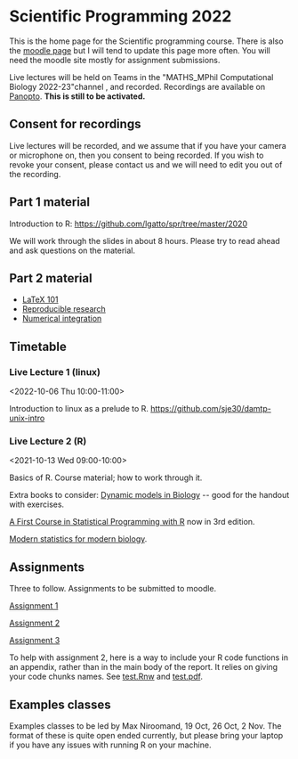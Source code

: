 # Scientific Programming 2022

This is the home page for the Scientific programming course.  There is
also the [moodle
page](https://www.vle.cam.ac.uk/course/view.php?id=245192) but I will
tend to update this page more often.  You will need the moodle site
mostly for assignment submissions.

Live lectures will be held on Teams in the "MATHS_MPhil Computational
Biology 2022-23"channel , and recorded.  Recordings are available on
[Panopto](https://cambridgelectures.cloud.panopto.eu/Panopto/Pages/Sessions/List.aspx?folderID=3c6afa11-8d52-45f2-9b38-adb00100a1a0).
**This is still to be activated.**

## Consent for recordings

Live lectures will be recorded, and we assume that if you have your
camera or microphone on, then you consent to being recorded.  If you
wish to revoke your consent, please contact us and we will need to
edit you out of the recording.

## Part 1 material

Introduction to R: https://github.com/lgatto/spr/tree/master/2020

We will work through the slides in about 8 hours.  Please try to read
ahead and ask questions on the material.

## Part 2 material 

- [LaTeX 101](https://github.com/sje30/latex101/blob/master/latex101.pdf)
- [Reproducible research](https://github.com/lgatto/spr/blob/master/rr/rr3.pdf)
- [Numerical integration](de.pdf)



## Timetable

###  Live Lecture 1 (linux)
<2022-10-06 Thu 10:00-11:00>

Introduction to linux as a prelude to R.
https://github.com/sje30/damtp-unix-intro

###  Live Lecture 2 (R)
<2021-10-13 Wed 09:00-10:00>

Basics of R.  Course material; how to work through it.

Extra books to consider: 
[Dynamic models in Biology](https://github.com/ellner/DMB-supplements)
-- good for the handout with exercises.

[A First Course in Statistical Programming with R](https://www.cambridge.org/highereducation/books/a-first-course-in-statistical-programming-with-r/0CEDD40A37D273025535A03F1156A2CF#overview)
now in 3rd edition.

[Modern statistics for modern biology](https://www.huber.embl.de/msmb/).





<!-- ###  Live Lecture 3 (R) -->
<!-- <2021-10-15 Fri 09:00-10:00> -->

<!-- Aims: -->

<!-- - Role of examples classes (introduce Max if available) -->
<!-- - review deadline for A1 (default 27th October). -->
<!-- - finish permutation testing from neuRo. -->
<!-- - [introduction to latex](https://github.com/sje30/latex101) live demo -->
<!--   of running it from command line and with [overleaf](https://overleaf.com) -->
<!-- - Q&A (perhaps unrecorded if that helps with discussions). -->




<!-- ###  Live Lecture 4 (R) -->
<!-- <2021-10-20 Wed 09:00-10:00> -->

<!-- Aims: -->

<!-- - Main opportunity for questions on assignment 1. -->
<!-- - Review of lecture material from part I up to page 116 (end of -->
<!--   section on objects). -->

<!-- ###  Live Lecture 5 (R) -->
<!-- <2021-10-22 Fri 09:00-10:00> -->

<!-- (New Part 2 topic.) Using github for your work.  Please get a github -->
<!-- account beforehand; get a student account -->
<!-- https://education.github.com/pack to ensure you get the 'Pro' features -->
<!-- like private repositories. -->

<!-- To cover: version control, markdown, issues, '.', binder. -->

<!-- See: [github](github) folder for materials, and for the final -->
<!-- repository, see https://github.com/sje30/darts -->

<!-- Recommendation from class for 'github desktop' client -->
<!-- https://desktop.github.com/ to ease use of working with github. -->
	
<!-- ###  Live Lecture 6 (R) -->
<!-- <2021-10-27 Wed 09:00-10:00> -->

<!-- Aims: -->
<!-- - Review of lecture material from part I up to end of document. -->
<!-- - Assignment 2 to be handed out, with suggested two-week deadline. -->
<!-- - Reproducible research (part 2 lectures: RR 0, RR 1 (Make), RR 2 (knitr). -->
<!-- - Introduction to optimisation -- simulated annealing. [Kirkpatrick et al 1983](https://paperpile.com/app/p/c885cc7d-488e-0352-82ad-0de4045427c9). -->

<!-- ###  Live Lecture 7 (R) -->
<!-- <2021-10-29 Fri 09:00-10:00> -->

<!-- Part 2: Numerical integration. [de.pdf](de.pdf) -->

<!-- ###  Live Lecture 8 (R) -->
<!-- <2021-11-03 Wed 09:00-10:00> -->

<!-- Feedback session on assignment 1.  Questions on assignment 2. -->

<!-- ###  Live Lecture 9 (R) -->
<!-- <2021-11-05 Fri 09:00-10:00> -->

<!-- Conclusions; next steps. -->

<!-- - GGPLOT Third edition in prep: https://ggplot2-book.org/ -->
<!-- - R for Data Science https://r4ds.had.co.nz/ -->
<!-- - Markdown, Bookdown https://bookdown.org/ -->

<!-- Assignment 3 to be handed out. -->

## Assignments

Three to follow.  Assignments to be submitted to moodle.


[Assignment 1](assigns/spa1-2021.pdf)

[Assignment 2](assigns/spa2-2021.pdf)

[Assignment 3](assigns/spa3-2021.pdf)

To help with assignment 2, here is a way to include your R code
functions in an appendix, rather than in the main body of the report.
It relies on giving your code chunks names.  See [test.Rnw](test.Rnw)
and [test.pdf](test.pdf).


## Examples classes

Examples classes to be led by Max Niroomand, 19 Oct, 26 Oct, 2 Nov.
The format of these is quite open ended currently, but please bring
your laptop if you have any issues with running R on your machine.


